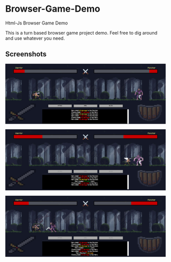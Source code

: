 # Browser-Game-Demo
Html-Js Browser Game Demo

This is a turn based browser game project demo. Feel free to dig around and use whatever you need.

## Screenshots 

![](screenshots/footage1.jpg)

![](screenshots/footage2.jpg)

![](screenshots/footage3.jpg)
